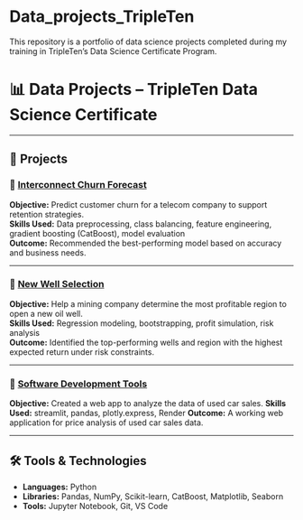 # Data_projects_TripleTen
This repository is a portfolio of data science projects completed during my training in TripleTen’s Data Science Certificate Program.

# 📊 Data Projects – TripleTen Data Science Certificate

---

## 🧠 Projects

### 🔹 [Interconnect Churn Forecast](https://github.com/susanbassrobbins/Final-project)
**Objective:** Predict customer churn for a telecom company to support retention strategies.  
**Skills Used:** Data preprocessing, class balancing, feature engineering, gradient boosting (CatBoost), model evaluation  
**Outcome:** Recommended the best-performing model based on accuracy and business needs.

---

### 🔹 [New Well Selection](https://github.com/susanbassrobbins/new_well_selection)
**Objective:** Help a mining company determine the most profitable region to open a new oil well.  
**Skills Used:** Regression modeling, bootstrapping, profit simulation, risk analysis  
**Outcome:** Identified the top-performing wells and region with the highest expected return under risk constraints.

---

### 🔹 [Software Development Tools](https://github.com/susanbassrobbins/susan-sprint-4)
**Objective:** Created a web app to analyze the data of used car sales.
**Skills Used:** streamlit, pandas, plotly.express, Render
**Outcome:** A working web application for price analysis of used car sales data.

---

## 🛠️ Tools & Technologies

- **Languages:** Python  
- **Libraries:** Pandas, NumPy, Scikit-learn, CatBoost, Matplotlib, Seaborn  
- **Tools:** Jupyter Notebook, Git, VS Code
